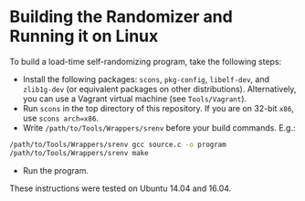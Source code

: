 # Building the Randomizer and Running it on Linux
To build a load-time self-randomizing program, take the following steps:

- Install the following packages: `scons`, `pkg-config`, `libelf-dev`, and `zlib1g-dev` (or equivalent packages on other distributions). Alternatively, you can use a Vagrant virtual machine (see `Tools/Vagrant`).
- Run `scons` in the top directory of this repository. If you are on 32-bit `x86`, use `scons arch=x86`.
- Write `/path/to/Tools/Wrappers/srenv` before your build commands. E.g.:
```bash
/path/to/Tools/Wrappers/srenv gcc source.c -o program
/path/to/Tools/Wrappers/srenv make
```
- Run the program.

These instructions were tested on Ubuntu 14.04 and 16.04.
